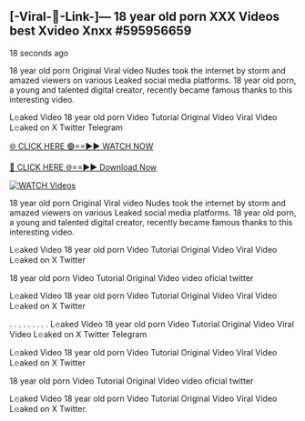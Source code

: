 ## [-Viral-👙-Link-]— 18 year old porn XXX Videos best Xvideo Xnxx #595956659

18 seconds ago

18 year old porn Original Viral video Nudes took the internet by storm and amazed viewers on various Leaked social media platforms. 18 year old porn, a young and talented digital creator, recently became famous thanks to this interesting video.

L𝚎aked Video 18 year old porn Video Tutorial Original Video Viral Video L𝚎aked on X Twitter Telegram

[🌐 CLICK HERE 🟢==►► WATCH NOW](https://cutt.ly/te57wshS)

[🔴 CLICK HERE 🌐==►► Download Now](https://cutt.ly/te57wshS)

[![WATCH Videos](https://i.imgur.com/dJHk4Zq.gif)](https://cutt.ly/te57wshS)

18 year old porn Original Viral video Nudes took the internet by storm and amazed viewers on various Leaked social media platforms. 18 year old porn, a young and talented digital creator, recently became famous thanks to this interesting video.

L𝚎aked Video 18 year old porn Video Tutorial Original Video Viral Video L𝚎aked on X Twitter

18 year old porn Video Tutorial Original Video video oficial twitter

L𝚎aked Video 18 year old porn Video Tutorial Original Video Viral Video L𝚎aked on X Twitter

. . . . . . . . . L𝚎aked Video 18 year old porn Video Tutorial Original Video Viral Video L𝚎aked on X Twitter Telegram

L𝚎aked Video 18 year old porn Video Tutorial Original Video Viral Video L𝚎aked on X Twitter

18 year old porn Video Tutorial Original Video video oficial twitter

L𝚎aked Video 18 year old porn Video Tutorial Original Video Viral Video L𝚎aked on X Twitter.
